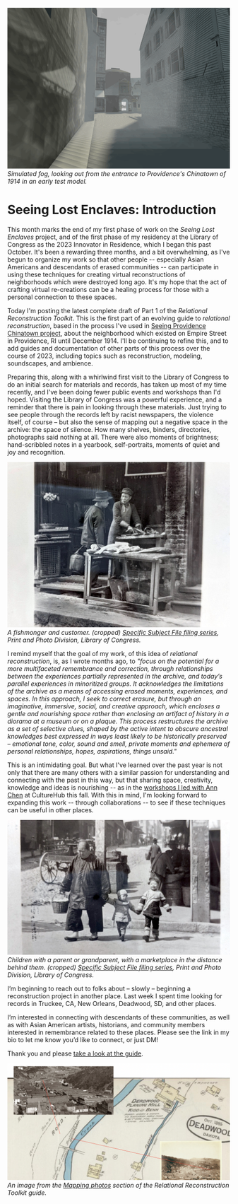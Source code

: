 ![](images/01-fog.gif)
_Simulated fog, looking out from the entrance to Providence's Chinatown of 1914 in an early test model._

# Seeing Lost Enclaves: Introduction

This month marks the end of my first phase of work on the _Seeing Lost Enclaves_ project, and of the first phase of my residency at the Library of Congress as the 2023 Innovator in Residence, which I began this past October. It's been a rewarding three months, and a bit overwhelming, as I've begun to organize my work so that other people -- especially Asian Americans and descendants of erased communities -- can participate in using these techniques for creating virtual reconstructions of neighborhoods which were destroyed long ago. It's my hope that the act of crafting virtual re-creations can be a healing process for those with a personal connection to these spaces. 

Today I'm posting the latest complete draft of Part 1 of the _Relational Reconstruction Toolkit_. This is the first part of an evolving guide to _relational reconstruction_, based in the process I've used in [Seeing Providence Chinatown project](https://unterbahn.com/chinatown), about the neighborhood which existed on Empire Street in Providence, RI until December 1914. I'll be continuing to refine this, and to add guides and documentation of other parts of this process over the course of 2023, including topics such as reconstruction, modeling, soundscapes, and ambience.

Preparing this, along with a whirlwind first visit to the Library of Congress to do an initial search for materials and records, has taken up most of my time recently, and I've been doing fewer public events and workshops than I'd hoped. Visiting the Library of Congress was a powerful experience, and a reminder that there is pain in looking through these materials. Just trying to see people through the records left by racist newspapers, the violence itself, of course – but also the sense of mapping out a negative space in the archive: the space of silence. How many shelves, binders, directories, photographs said nothing at all. There were also moments of brightness; hand-scribbled notes in a yearbook, self-portraits, moments of quiet and joy and recognition.

![a shopper with a woven basket looks on as a fishmonger chops a fish head with a cleaver on an streetside table, while looking at the customer and speaking; hooks and baskets hang behind in a dark interior while more fish sit on a larger table on the sidewalk](images/01-fishmonger.jpg)
_A fishmonger and customer. (cropped) [Specific Subject File filing series](https://www.loc.gov/item/2005675764/), Print and Photo Division, Library of Congress._

I remind myself that the goal of my work, of this idea of _relational reconstruction_, is, as I wrote months ago, to _"focus on the potential for a more multifaceted remembrance and correction, through relationships between the experiences partially represented in the archive, and today’s parallel experiences in minoritized groups. It acknowledges the limitations of the archive as a means of accessing erased moments, experiences, and spaces. In this approach, I seek to correct erasure, but through an imaginative, immersive, social, and creative approach, which encloses a gentle and nourishing space rather than enclosing an artifact of history in a diorama at a museum or on a plaque. This process restructures the archive as a set of selective clues, shaped by the active intent to obscure ancestral knowledges best expressed in ways least likely to be historically preserved – emotional tone, color, sound and smell, private moments and ephemera of personal relationships, hopes, aspirations, things unsaid."_

This is an intimidating goal. But what I've learned over the past year is not only that there are many others with a similar passion for understanding and connecting with the past in this way, but that sharing space, creativity, knowledge and ideas is nourishing -- as in the [workshops I led with Ann Chen](https://unterbahn.medium.com/community-memory-enclaves-960d7b7b4722) at CultureHub this fall. With this in mind, I'm looking forward to expanding this work -- through collaborations -- to see if these techniques can be useful in other places.

![black and white photo of two children in nice outfits, holding hands with a parent or grandparent in a dark, possibly linen traditional shirt and a basket; small child in the middle with an uncertain expression, older one with a smile and a confident step; market and carts up the hill beyond](images/01-children-walking.jpg)
_Children with a parent or grandparent, with a marketplace in the distance behind them. (cropped) [Specific Subject File filing series](https://www.loc.gov/item/2005675764/), Print and Photo Division, Library of Congress._

I’m beginning to reach out to folks about – slowly – beginning a reconstruction project in another place. Last week I spent time looking for records in Truckee, CA, New Orleans, Deadwood, SD, and other places.

I’m interested in connecting with descendants of these communities, as well as with Asian American artists, historians, and community members interested in remembrance related to these places. Please see the link in my bio to let me know you’d like to connect, or just DM!

Thank you and please [take a look at the guide](#).

![map](../research/images/mapping-photos-on-map.png)
_An image from the [Mapping photos](../research/mapping.md) section of the Relational Reconstruction Toolkit guide._

